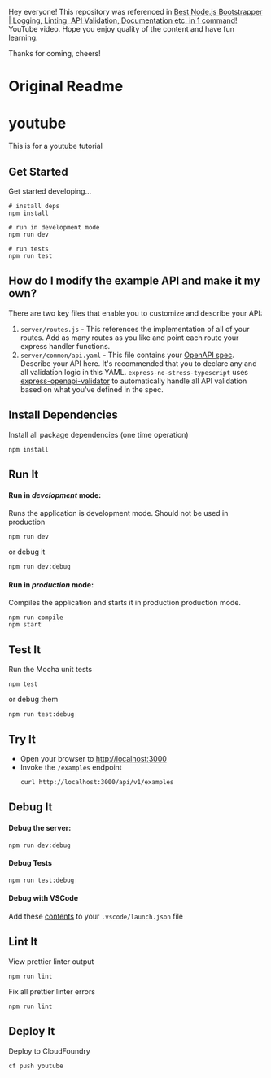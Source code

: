 Hey everyone!
This repository was referenced in [Best Node.js Bootstrapper | Logging, Linting, API Validation, Documentation etc. in 1 command!](https://youtu.be/gxNHErF59IY) YouTube video.
Hope you enjoy quality of the content and have fun learning.

Thanks for coming, cheers!

# Original Readme
# youtube

This is for a youtube tutorial

## Get Started

Get started developing...

```shell
# install deps
npm install

# run in development mode
npm run dev

# run tests
npm run test
```

## How do I modify the example API and make it my own?

There are two key files that enable you to customize and describe your API:
1. `server/routes.js` - This references the implementation of all of your routes. Add as many routes as you like and point each route your express handler functions.
2. `server/common/api.yaml` - This file contains your [OpenAPI spec](https://swagger.io/specification/). Describe your API here. It's recommended that you to declare any and all validation logic in this YAML. `express-no-stress-typescript`  uses [express-openapi-validator](https://github.com/cdimascio/express-openapi-validator) to automatically handle all API validation based on what you've defined in the spec.

## Install Dependencies

Install all package dependencies (one time operation)

```shell
npm install
```

## Run It
#### Run in *development* mode:
Runs the application is development mode. Should not be used in production

```shell
npm run dev
```

or debug it

```shell
npm run dev:debug
```

#### Run in *production* mode:

Compiles the application and starts it in production production mode.

```shell
npm run compile
npm start
```

## Test It

Run the Mocha unit tests

```shell
npm test
```

or debug them

```shell
npm run test:debug
```

## Try It
* Open your browser to [http://localhost:3000](http://localhost:3000)
* Invoke the `/examples` endpoint 
  ```shell
  curl http://localhost:3000/api/v1/examples
  ```


## Debug It

#### Debug the server:

```
npm run dev:debug
```

#### Debug Tests

```
npm run test:debug
```

#### Debug with VSCode

Add these [contents](https://github.com/cdimascio/generator-express-no-stress/blob/next/assets/.vscode/launch.json) to your `.vscode/launch.json` file
## Lint It

View prettier linter output

```
npm run lint
```

Fix all prettier linter errors

```
npm run lint
```

## Deploy It

Deploy to CloudFoundry

```shell
cf push youtube
```


   
